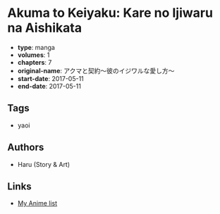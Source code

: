 # Akuma to Keiyaku: Kare no Ijiwaru na Aishikata

-   **type**: manga
-   **volumes**: 1
-   **chapters**: 7
-   **original-name**: アクマと契約～彼のイジワルな愛し方～
-   **start-date**: 2017-05-11
-   **end-date**: 2017-05-11

## Tags

-   yaoi

## Authors

-   Haru (Story & Art)

## Links

-   [My Anime list](https://myanimelist.net/manga/122958/Akuma_to_Keiyaku__Kare_no_Ijiwaru_na_Aishikata)
